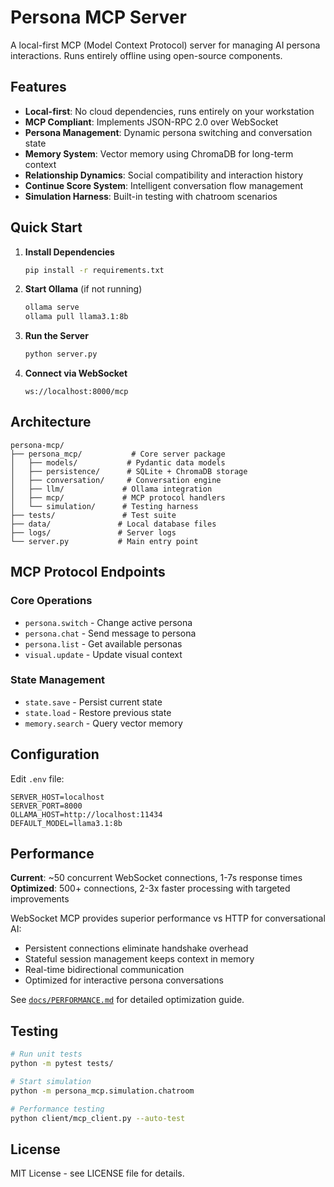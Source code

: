 # Persona MCP Server

A local-first MCP (Model Context Protocol) server for managing AI persona interactions. Runs entirely offline using open-source components.

## Features

- **Local-first**: No cloud dependencies, runs entirely on your workstation
- **MCP Compliant**: Implements JSON-RPC 2.0 over WebSocket
- **Persona Management**: Dynamic persona switching and conversation state
- **Memory System**: Vector memory using ChromaDB for long-term context
- **Relationship Dynamics**: Social compatibility and interaction history
- **Continue Score System**: Intelligent conversation flow management
- **Simulation Harness**: Built-in testing with chatroom scenarios

## Quick Start

1. **Install Dependencies**

   ```bash
   pip install -r requirements.txt
   ```

2. **Start Ollama** (if not running)

   ```bash
   ollama serve
   ollama pull llama3.1:8b
   ```

3. **Run the Server**

   ```bash
   python server.py
   ```

4. **Connect via WebSocket**
   ```
   ws://localhost:8000/mcp
   ```

## Architecture

```
persona-mcp/
├── persona_mcp/           # Core server package
│   ├── models/           # Pydantic data models
│   ├── persistence/      # SQLite + ChromaDB storage
│   ├── conversation/     # Conversation engine
│   ├── llm/             # Ollama integration
│   ├── mcp/             # MCP protocol handlers
│   └── simulation/      # Testing harness
├── tests/               # Test suite
├── data/               # Local database files
├── logs/               # Server logs
└── server.py           # Main entry point
```

## MCP Protocol Endpoints

### Core Operations

- `persona.switch` - Change active persona
- `persona.chat` - Send message to persona
- `persona.list` - Get available personas
- `visual.update` - Update visual context

### State Management

- `state.save` - Persist current state
- `state.load` - Restore previous state
- `memory.search` - Query vector memory

## Configuration

Edit `.env` file:

```env
SERVER_HOST=localhost
SERVER_PORT=8000
OLLAMA_HOST=http://localhost:11434
DEFAULT_MODEL=llama3.1:8b
```

## Performance

**Current**: ~50 concurrent WebSocket connections, 1-7s response times  
**Optimized**: 500+ connections, 2-3x faster processing with targeted improvements

WebSocket MCP provides superior performance vs HTTP for conversational AI:

- Persistent connections eliminate handshake overhead
- Stateful session management keeps context in memory
- Real-time bidirectional communication
- Optimized for interactive persona conversations

See [`docs/PERFORMANCE.md`](docs/PERFORMANCE.md) for detailed optimization guide.

## Testing

```bash
# Run unit tests
python -m pytest tests/

# Start simulation
python -m persona_mcp.simulation.chatroom

# Performance testing
python client/mcp_client.py --auto-test
```

## License

MIT License - see LICENSE file for details.
